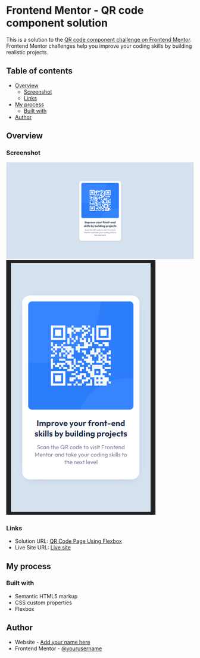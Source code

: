 # Frontend Mentor - QR code component solution

This is a solution to the [QR code component challenge on Frontend Mentor](https://www.frontendmentor.io/challenges/qr-code-component-iux_sIO_H). Frontend Mentor challenges help you improve your coding skills by building realistic projects. 

## Table of contents

- [Overview](#overview)
  - [Screenshot](#screenshot)
  - [Links](#links)
- [My process](#my-process)
  - [Built with](#built-with)
- [Author](#author)

## Overview

### Screenshot

![](./screenshot-desktop.png)
![](./screenshot-mobile.png)

### Links

- Solution URL: [QR Code Page Using Flexbox](https://www.frontendmentor.io/solutions/qr-code-page-using-flexbox-7kIZhNsiWW)
- Live Site URL: [Live site](https://qrcodeflexbox.netlify.app/)

## My process

### Built with

- Semantic HTML5 markup
- CSS custom properties
- Flexbox

## Author

- Website - [Add your name here](https://www.ern4o.com)
- Frontend Mentor - [@yourusername](https://www.frontendmentor.io/profile/salmon982)